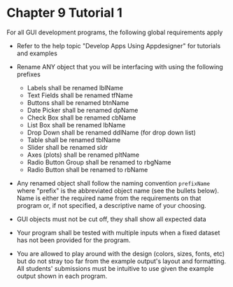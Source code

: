 # Chapter 9 Tutorial 1
For all GUI development programs, the following global requirements apply
* Refer to the help topic "Develop Apps Using Appdesigner" for tutorials and examples
* Rename ANY object that you will be interfacing with using the following prefixes
  * Labels shall be renamed lblName
  * Text Fields shall be renamed tfName
  * Buttons shall be renamed btnName
  * Date Picker shall be renamed dpName
  * Check Box shall be renamed cbName
  * List Box shall be renamed lbName
  * Drop Down shall be renamed ddlName (for drop down list)
  * Table shall be renamed tblName
  * Slider shall be renamed sldr
  * Axes (plots) shall be renamed pltName
  * Radio Button Group shall be renamed to rbgName
  * Radio Button shall be renamed to rbName


* Any renamed object shall follow the naming convention `prefixName` where "prefix" is the abbreviated object name (see the bullets below). Name is either the required name from the requirements on that program or, if not specified, a descriptive name of your choosing.
* GUI objects must not be cut off, they shall show all expected data
* Your program shall be tested with multiple inputs when a fixed dataset has not been provided for the program.
* You are allowed to play around with the design (colors, sizes, fonts, etc) but do not stray too far from the example output's layout and formatting. All students' submissions must be intuitive to use given the example output shown in each program.
